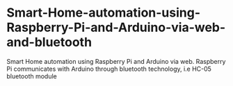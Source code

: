 # Smart-Home-automation-using-Raspberry-Pi-and-Arduino-via-web-and-bluetooth
Smart Home automation using Raspberry Pi and Arduino via web. Raspberry Pi communicates with Arduino through bluetooth technology, i.e HC-05 bluetooth module

